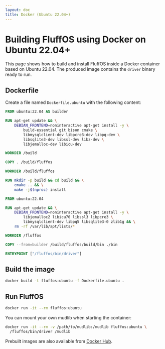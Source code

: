 ```yaml
---
layout: doc
title: Docker (Ubuntu 22.04+)
---
```


# Building FluffOS using Docker on Ubuntu 22.04+

This page shows how to build and install FluffOS inside a Docker container
based on Ubuntu 22.04. The produced image contains the `driver` binary
ready to run.

## Dockerfile

Create a file named `Dockerfile.ubuntu` with the following content:

```Dockerfile
FROM ubuntu:22.04 AS builder

RUN apt-get update && \
    DEBIAN_FRONTEND=noninteractive apt-get install -y \
        build-essential git bison cmake \
        libmysqlclient-dev libpcre3-dev libpq-dev \
        libsqlite3-dev libssl-dev libz-dev \
        libjemalloc-dev libicu-dev

WORKDIR /build

COPY . /build/fluffos

WORKDIR /build/fluffos

RUN mkdir -p build && cd build && \
    cmake .. && \
    make -j$(nproc) install

FROM ubuntu:22.04

RUN apt-get update && \
    DEBIAN_FRONTEND=noninteractive apt-get install -y \
        libjemalloc2 libicu70 libssl3 libpcre3 \
        libmysqlclient-dev libpq5 libsqlite3-0 zlib1g && \
    rm -rf /var/lib/apt/lists/*

WORKDIR /fluffos

COPY --from=builder /build/fluffos/build/bin ./bin

ENTRYPOINT ["/fluffos/bin/driver"]
```

## Build the image

```bash
docker build -t fluffos:ubuntu -f Dockerfile.ubuntu .
```

## Run FluffOS

```bash
docker run -it --rm fluffos:ubuntu
```

You can mount your own mudlib when starting the container:

```bash
docker run -it --rm -v /path/to/mudlib:/mudlib fluffos:ubuntu \
  /fluffos/bin/driver /mudlib
```

Prebuilt images are also available from [Docker Hub](https://hub.docker.com/r/fluffos/fluffos).
